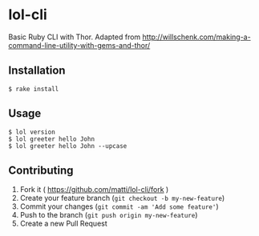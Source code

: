 # lol-cli

Basic Ruby CLI with Thor. Adapted from http://willschenk.com/making-a-command-line-utility-with-gems-and-thor/

## Installation

    $ rake install

## Usage

    $ lol version
    $ lol greeter hello John
    $ lol greeter hello John --upcase

## Contributing

1. Fork it ( https://github.com/matti/lol-cli/fork )
2. Create your feature branch (`git checkout -b my-new-feature`)
3. Commit your changes (`git commit -am 'Add some feature'`)
4. Push to the branch (`git push origin my-new-feature`)
5. Create a new Pull Request
